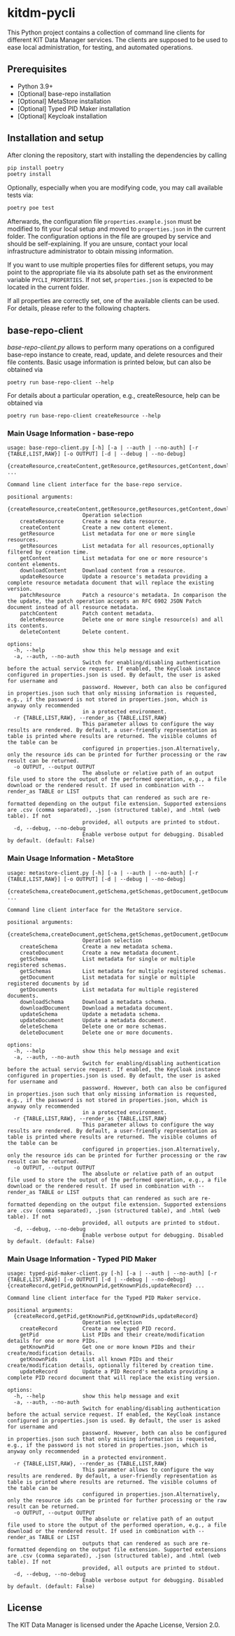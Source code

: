 # kitdm-pycli
This Python project contains a collection of command line clients for different KIT Data Manager services. The clients
are supposed to be used to ease local administration, for testing, and automated operations.

## Prerequisites

* Python 3.9+
* [Optional] base-repo installation
* [Optional] MetaStore installation
* [Optional] Typed PID Maker installation
* [Optional] Keycloak installation

## Installation and setup

After cloning the repository, start with installing the dependencies by calling

```bash
pip install poetry
poetry install
```

Optionally, especially when you are modifying code, you may call available tests via:

```bash
poetry poe test
```

Afterwards, the configuration file `properties.example.json` must be modified to fit your local setup and moved to
`properties.json` in the current folder. The configuration options in the file are grouped by service and should be
self-explaining. If you are unsure, contact your local infrastructure administrator to obtain missing information.

If you want to use multiple properties files for different setups, you may point to the appropriate file via its
absolute path set as the environment variable `PYCLI_PROPERTIES`. If not set, `properties.json` is expected to be
located in the current folder.

If all properties are correctly set, one of the available clients can be used. For details, please refer to the
following chapters.

## base-repo-client

*base-repo-client.py* allows to perform many operations on a configured base-repo instance to create, read, update,
and delete resources and their file contents. Basic usage information is printed below, but can also be obtained via

```commandline
poetry run base-repo-client --help
```

For details about a particular operation, e.g., createResource, help can be obtained via

```commandline
poetry run base-repo-client createResource --help
```

### Main Usage Information - base-repo

```commandline
usage: base-repo-client.py [-h] [-a | --auth | --no-auth] [-r {TABLE,LIST,RAW}] [-o OUTPUT] [-d | --debug | --no-debug]
                           {createResource,createContent,getResource,getResources,getContent,downloadContent,updateResource,patchResource,patchContent,deleteResource,deleteContent} ...

Command line client interface for the base-repo service.

positional arguments:
  {createResource,createContent,getResource,getResources,getContent,downloadContent,updateResource,patchResource,patchContent,deleteResource,deleteContent}
                        Operation selection
    createResource      Create a new data resource.
    createContent       Create a new content element.
    getResource         List metadata for one or more single resources.
    getResources        List metadata for all resources,optionally filtered by creation time.
    getContent          List metadata for one or more resource's content elements.
    downloadContent     Download content from a resource.
    updateResource      Update a resource's metadata providing a complete resource metadata document that will replace the existing version.
    patchResource       Patch a resource's metadata. In comparison the the update, the patch operation accepts an RFC 6902 JSON Patch document instead of all resource metadata.
    patchContent        Patch content metadata.
    deleteResource      Delete one or more single resource(s) and all its contents.
    deleteContent       Delete content.

options:
  -h, --help            show this help message and exit
  -a, --auth, --no-auth
                        Switch for enabling/disabling authentication before the actual service request. If enabled, the KeyCloak instance configured in properties.json is used. By default, the user is asked for username and
                        password. However, both can also be configured in properties.json such that only missing information is requested, e.g., if the password is not stored in properties.json, which is anyway only recommended
                        in a protected environment.
  -r {TABLE,LIST,RAW}, --render_as {TABLE,LIST,RAW}
                        This parameter allows to configure the way results are rendered. By default, a user-friendly representation as table is printed where results are returned. The visible columns of the table can be
                        configured in properties.json.Alternatively, only the resource ids can be printed for further processing or the raw result can be returned.
  -o OUTPUT, --output OUTPUT
                        The absolute or relative path of an output file used to store the output of the performed operation, e.g., a file download or the rendered result. If used in combination with --render_as TABLE or LIST
                        outputs that can rendered as such are re-formatted depending on the output file extension. Supported extensions are .csv (comma separated), .json (structured table), and .html (web table). If not
                        provided, all outputs are printed to stdout.
  -d, --debug, --no-debug
                        Enable verbose output for debugging. Disabled by default. (default: False)
```

### Main Usage Information - MetaStore

```commandline
usage: metastore-client.py [-h] [-a | --auth | --no-auth] [-r {TABLE,LIST,RAW}] [-o OUTPUT] [-d | --debug | --no-debug]
                           {createSchema,createDocument,getSchema,getSchemas,getDocument,getDocuments,downloadSchema,downloadDocument,updateSchema,updateDocument,deleteSchema,deleteDocument} ...

Command line client interface for the MetaStore service.

positional arguments:
  {createSchema,createDocument,getSchema,getSchemas,getDocument,getDocuments,downloadSchema,downloadDocument,updateSchema,updateDocument,deleteSchema,deleteDocument}
                        Operation selection
    createSchema        Create a new metadata schema.
    createDocument      Create a new metadata document.
    getSchema           List metadata for single or multiple registered schemas.
    getSchemas          List metadata for multiple registered schemas.
    getDocument         List metadata for single or multiple registered documents by id
    getDocuments        List metadata for multiple registered documents.
    downloadSchema      Download a metadata schema.
    downloadDocument    Download a metadata document.
    updateSchema        Update a metadata schema.
    updateDocument      Update a metadata document.
    deleteSchema        Delete one or more schemas.
    deleteDocument      Delete one or more documents.

options:
  -h, --help            show this help message and exit
  -a, --auth, --no-auth
                        Switch for enabling/disabling authentication before the actual service request. If enabled, the KeyCloak instance configured in properties.json is used. By default, the user is asked for username and
                        password. However, both can also be configured in properties.json such that only missing information is requested, e.g., if the password is not stored in properties.json, which is anyway only recommended
                        in a protected environment.
  -r {TABLE,LIST,RAW}, --render_as {TABLE,LIST,RAW}
                        This parameter allows to configure the way results are rendered. By default, a user-friendly representation as table is printed where results are returned. The visible columns of the table can be
                        configured in properties.json.Alternatively, only the resource ids can be printed for further processing or the raw result can be returned.
  -o OUTPUT, --output OUTPUT
                        The absolute or relative path of an output file used to store the output of the performed operation, e.g., a file download or the rendered result. If used in combination with --render_as TABLE or LIST
                        outputs that can rendered as such are re-formatted depending on the output file extension. Supported extensions are .csv (comma separated), .json (structured table), and .html (web table). If not
                        provided, all outputs are printed to stdout.
  -d, --debug, --no-debug
                        Enable verbose output for debugging. Disabled by default. (default: False)
```

### Main Usage Information - Typed PID Maker

```commandline
usage: typed-pid-maker-client.py [-h] [-a | --auth | --no-auth] [-r {TABLE,LIST,RAW}] [-o OUTPUT] [-d | --debug | --no-debug] {createRecord,getPid,getKnownPid,getKnownPids,updateRecord} ...

Command line client interface for the Typed PID Maker service.

positional arguments:
  {createRecord,getPid,getKnownPid,getKnownPids,updateRecord}
                        Operation selection
    createRecord        Create a new typed PID record.
    getPid              List PIDs and their create/modification details for one or more PIDs.
    getKnownPid         Get one or more known PIDs and their create/modification details.
    getKnownPids        List all known PIDs and their create/modification details, optionally filtered by creation time.
    updateRecord        Update a PID Record's metadata providing a complete PID record document that will replace the existing version.

options:
  -h, --help            show this help message and exit
  -a, --auth, --no-auth
                        Switch for enabling/disabling authentication before the actual service request. If enabled, the KeyCloak instance configured in properties.json is used. By default, the user is asked for username and
                        password. However, both can also be configured in properties.json such that only missing information is requested, e.g., if the password is not stored in properties.json, which is anyway only recommended
                        in a protected environment.
  -r {TABLE,LIST,RAW}, --render_as {TABLE,LIST,RAW}
                        This parameter allows to configure the way results are rendered. By default, a user-friendly representation as table is printed where results are returned. The visible columns of the table can be
                        configured in properties.json.Alternatively, only the resource ids can be printed for further processing or the raw result can be returned.
  -o OUTPUT, --output OUTPUT
                        The absolute or relative path of an output file used to store the output of the performed operation, e.g., a file download or the rendered result. If used in combination with --render_as TABLE or LIST
                        outputs that can rendered as such are re-formatted depending on the output file extension. Supported extensions are .csv (comma separated), .json (structured table), and .html (web table). If not
                        provided, all outputs are printed to stdout.
  -d, --debug, --no-debug
                        Enable verbose output for debugging. Disabled by default. (default: False)
```

## License

The KIT Data Manager is licensed under the Apache License, Version 2.0.
